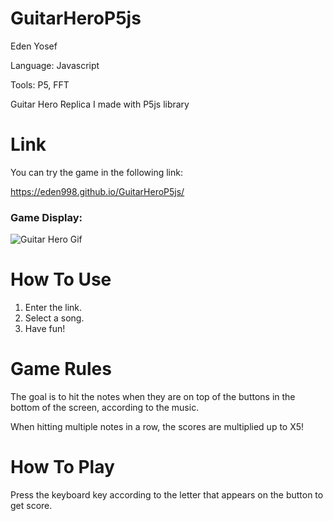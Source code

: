 # GuitarHeroP5js

Eden Yosef

Language: Javascript

Tools: P5, FFT

Guitar Hero Replica I made with P5js library

# Link

You can try the game in the following link:

https://eden998.github.io/GuitarHeroP5js/

### Game Display:

![Guitar Hero Gif](https://github.com/Eden998/GuitarHeroP5js/assets/guitar_hero_gif.gif)

# How To Use

1. Enter the link.
2. Select a song.
3. Have fun!

# Game Rules

The goal is to hit the notes when they are on top of the buttons in the bottom of the screen, according to the music.

When hitting multiple notes in a row, the scores are multiplied up to X5!

# How To Play

Press the keyboard key according to the letter that appears on the button to get score.


